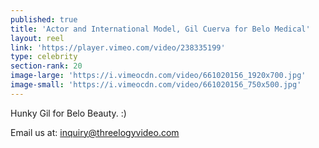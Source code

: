 ```yaml
---
published: true
title: 'Actor and International Model, Gil Cuerva for Belo Medical'
layout: reel
link: 'https://player.vimeo.com/video/238335199'
type: celebrity
section-rank: 20
image-large: 'https://i.vimeocdn.com/video/661020156_1920x700.jpg'
image-small: 'https://i.vimeocdn.com/video/661020156_750x500.jpg'
---
```

Hunky Gil for Belo Beauty. :)

Email us at: inquiry@threelogyvideo.com